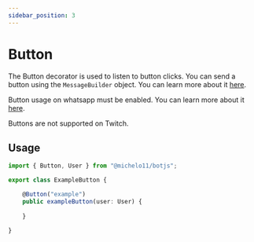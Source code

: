 ```yaml
---
sidebar_position: 3
---
```


# Button
The Button decorator is used to listen to button clicks.
You can send a button using the `MessageBuilder` object. You can learn more about it [here](/docs/usage).

Button usage on whatsapp must be enabled. You can learn more about it [here](https://www.twilio.com/docs/whatsapp/buttons).

Buttons are not supported on Twitch.

## Usage
```ts
import { Button, User } from "@michelo11/botjs";

export class ExampleButton {

    @Button("example")
    public exampleButton(user: User) {
        
    }

}
```